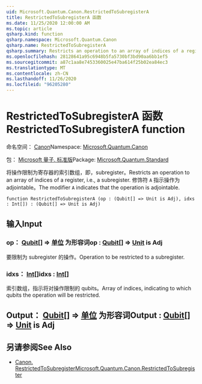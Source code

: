 ```yaml
---
uid: Microsoft.Quantum.Canon.RestrictedToSubregisterA
title: RestrictedToSubregisterA 函数
ms.date: 11/25/2020 12:00:00 AM
ms.topic: article
qsharp.kind: function
qsharp.namespace: Microsoft.Quantum.Canon
qsharp.name: RestrictedToSubregisterA
qsharp.summary: Restricts an operation to an array of indices of a register, i.e., a subregister. The modifier `A` indicates that the operation is adjointable.
ms.openlocfilehash: 28128641a95c6948b5fa5730bf3bd90aa6bb1ef5
ms.sourcegitcommit: a87c1aa8e7453360025e47ba614f25b02ea84ec3
ms.translationtype: MT
ms.contentlocale: zh-CN
ms.lasthandoff: 11/26/2020
ms.locfileid: "96205280"
---
```

# <a name="restrictedtosubregistera-function"></a><span data-ttu-id="06e03-102">RestrictedToSubregisterA 函数</span><span class="sxs-lookup"><span data-stu-id="06e03-102">RestrictedToSubregisterA function</span></span>

<span data-ttu-id="06e03-103">命名空间： [Canon](xref:Microsoft.Quantum.Canon)</span><span class="sxs-lookup"><span data-stu-id="06e03-103">Namespace: [Microsoft.Quantum.Canon](xref:Microsoft.Quantum.Canon)</span></span>

<span data-ttu-id="06e03-104">包： [Microsoft 量子. 标准版](https://nuget.org/packages/Microsoft.Quantum.Standard)</span><span class="sxs-lookup"><span data-stu-id="06e03-104">Package: [Microsoft.Quantum.Standard](https://nuget.org/packages/Microsoft.Quantum.Standard)</span></span>


<span data-ttu-id="06e03-105">将操作限制为寄存器的索引数组，即，subregister。</span><span class="sxs-lookup"><span data-stu-id="06e03-105">Restricts an operation to an array of indices of a register, i.e., a subregister.</span></span>
<span data-ttu-id="06e03-106">修饰符 `A` 指示操作为 adjointable。</span><span class="sxs-lookup"><span data-stu-id="06e03-106">The modifier `A` indicates that the operation is adjointable.</span></span>

```qsharp
function RestrictedToSubregisterA (op : (Qubit[] => Unit is Adj), idxs : Int[]) : (Qubit[] => Unit is Adj)
```


## <a name="input"></a><span data-ttu-id="06e03-107">输入</span><span class="sxs-lookup"><span data-stu-id="06e03-107">Input</span></span>

### <a name="op--qubit--unit--is-adj"></a><span data-ttu-id="06e03-108">op： [Qubit](xref:microsoft.quantum.lang-ref.qubit)[] => [单位](xref:microsoft.quantum.lang-ref.unit)  为形容词</span><span class="sxs-lookup"><span data-stu-id="06e03-108">op : [Qubit](xref:microsoft.quantum.lang-ref.qubit)[] => [Unit](xref:microsoft.quantum.lang-ref.unit)  is Adj</span></span>

<span data-ttu-id="06e03-109">要限制为 subregister 的操作。</span><span class="sxs-lookup"><span data-stu-id="06e03-109">Operation to be restricted to a subregister.</span></span>


### <a name="idxs--int"></a><span data-ttu-id="06e03-110">idxs： [Int](xref:microsoft.quantum.lang-ref.int)[]</span><span class="sxs-lookup"><span data-stu-id="06e03-110">idxs : [Int](xref:microsoft.quantum.lang-ref.int)[]</span></span>

<span data-ttu-id="06e03-111">索引数组，指示将对操作限制的 qubits。</span><span class="sxs-lookup"><span data-stu-id="06e03-111">Array of indices, indicating to which qubits the operation will be restricted.</span></span>



## <a name="output--qubit--unit--is-adj"></a><span data-ttu-id="06e03-112">Output： [Qubit](xref:microsoft.quantum.lang-ref.qubit)[] => [单位](xref:microsoft.quantum.lang-ref.unit)  为形容词</span><span class="sxs-lookup"><span data-stu-id="06e03-112">Output : [Qubit](xref:microsoft.quantum.lang-ref.qubit)[] => [Unit](xref:microsoft.quantum.lang-ref.unit)  is Adj</span></span>



## <a name="see-also"></a><span data-ttu-id="06e03-113">另请参阅</span><span class="sxs-lookup"><span data-stu-id="06e03-113">See Also</span></span>

- [<span data-ttu-id="06e03-114">Canon. RestrictedToSubregister</span><span class="sxs-lookup"><span data-stu-id="06e03-114">Microsoft.Quantum.Canon.RestrictedToSubregister</span></span>](xref:Microsoft.Quantum.Canon.RestrictedToSubregister)